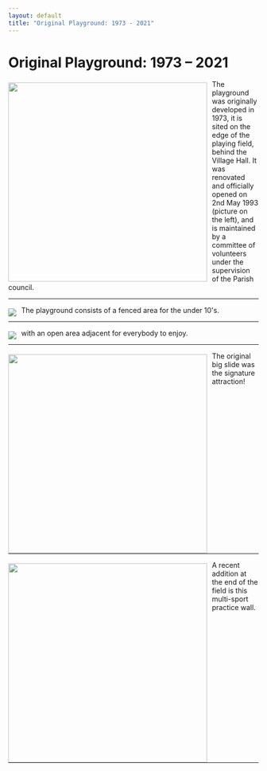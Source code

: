```yaml
---
layout: default
title: "Original Playground: 1973 - 2021"
---
```



# Original Playground: 1973 &ndash; 2021

<div style="display:inline;margin:5px 10px;float:right"></div>
<div style="display:inline;float:left;margin:5px 10px 0px 0px"><img width="400" border="0" src="https://lh3.googleusercontent.com/pw/AP1GczMYB2Ebp0x5p46DzjVLthdYI3tLKYpZqw6cjSAC4rNuxACvjBOizGlPnqBSFIo0ToIq1rQRL3LaFAKW_Mck_EpzzSiOv2NrfYAnA9pPOUGPRRGmWCS6eGzamjCjdVAm3XJ2OvZ2Sfv9-ESj9iByqkDu=w891-h589-s-no?authuser=1"/></div>

The playground was originally developed in 1973, it is sited on the edge of the playing field, behind the Village Hall. It was renovated and officially opened on 2nd May 1993 (picture on the left), and is maintained by a committee of volunteers under the supervision of the Parish council.

<hr style="clear:both" />
<div style="display:inline;margin:5px 10px 0px 0px;float:left"><a href="https://picasaweb.google.com/111338960776702858271/SouldernWebsite#6209541272098314658" imageanchor="1"><img border="0" src="https://lh3.googleusercontent.com/-Ou6YkEzGDDI/Viy44y2MGaI/AAAAAAAACQI/dsxkIqFo-ho/s400/1107.JPG" /></a></div>

The playground consists of a fenced area for the under 10's.

<hr style="clear:both" />
<div style="display:inline;margin:5px 10px;float:right"></div>
<div style="display:inline;float:left;margin:5px 10px 0px 0px"><a href="https://picasaweb.google.com/111338960776702858271/SouldernWebsite#6209541274731088370" imageanchor="1"><img border="0" src="https://lh3.googleusercontent.com/-3vtUQHcuSw0/Viy448p5CfI/AAAAAAAACQI/UaSpxIhDk1g/s400/1109.JPG" /></a></div>


with an open area adjacent for everybody to enjoy.

<hr style="clear:both" />
<div style="display:inline;margin:5px 10px 0px 0px;float:left"><img width="400" border="0" src="https://lh3.googleusercontent.com/pw/AP1GczOmBOyWWK8gjSkHMgZFVTUgoFFKFfZuLeEsaqTrFW9Yb0Gq6BndcuKbM2jWpoOzLrXi2NUjIMKsf2vSdSrkYWRZaW3EUFH183osETNtRCqnt5yrnuYvmEWO4KwEdLgQ0Nmp_1jvMYTWYSBPZLASCSE6=w1470-h828-s-no?authuser=1" /></div>


The original big slide was the signature attraction!

<hr style="clear:both" />
<div style="display:inline;float:left;margin:5px 10px 0px 0px"><img width="400" border="0" src="https://photos.google.com/u/1/share/AF1QipOyCVl0gBZ3EN40-KGLiw_975X4oI3RCn0qAq6bSQXGbGnwljeaUK_s41NewUGY2Q/photo/AF1QipNBQxdGOnOaCIUk0UuB3nZTF8waphwIieRPUCYp?key=Yk1OZXNlWFVLRHFXLTVONGUwdzlMVG1ZVEFBWWZn" /></div>

A recent addition at the end of the field is this multi-sport practice wall.
<hr style="clear:both" /> 

